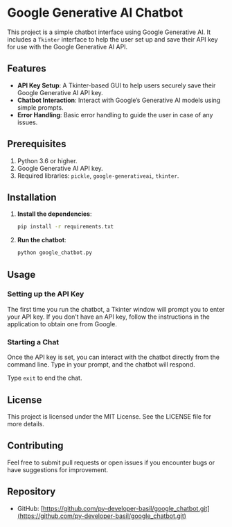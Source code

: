 # Google Generative AI Chatbot

This project is a simple chatbot interface using Google Generative AI. It includes a `Tkinter` interface to help the user set up and save their API key for use with the Google Generative AI API.

## Features
- **API Key Setup**: A Tkinter-based GUI to help users securely save their Google Generative AI API key.
- **Chatbot Interaction**: Interact with Google’s Generative AI models using simple prompts.
- **Error Handling**: Basic error handling to guide the user in case of any issues.

## Prerequisites
1. Python 3.6 or higher.
2. Google Generative AI API key.
3. Required libraries: `pickle`, `google-generativeai`, `tkinter`.

## Installation
1. **Install the dependencies**:
    ```bash
    pip install -r requirements.txt
    ```
   
2. **Run the chatbot**:
    ```bash
    python google_chatbot.py
    ```

## Usage

### Setting up the API Key
The first time you run the chatbot, a Tkinter window will prompt you to enter your API key. If you don’t have an API key, follow the instructions in the application to obtain one from Google.

### Starting a Chat
Once the API key is set, you can interact with the chatbot directly from the command line. Type in your prompt, and the chatbot will respond.

Type `exit` to end the chat.

## License
This project is licensed under the MIT License. See the LICENSE file for more details.

## Contributing
Feel free to submit pull requests or open issues if you encounter bugs or have suggestions for improvement.

## Repository
- GitHub: [https://github.com/py-developer-basil/google_chatbot.git](https://github.com/py-developer-basil/google_chatbot.git)
